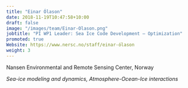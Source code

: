 ```yaml
---
title: "Einar Ólason"
date: 2018-11-19T10:47:58+10:00
draft: false
image: "/images/team/Einar-Olason.png"
jobtitle: "PI WP1 Leader: Sea Ice Code Development — Optimization"
promoted: true
Website: https://www.nersc.no/staff/einar-ólason
weight: 3
---
```


Nansen Environmental and Remote Sensing Center, Norway

*Sea-ice modeling and dynamics, Atmosphere-Ocean-Ice interactions*

